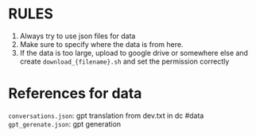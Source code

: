 # RULES

1.  Always try to use json files for data
2.  Make sure to specify where the data is from here.
3.  If the data is too large, upload to google drive or somewhere else and create `download_{filename}.sh` and set the permission correctly

# References for data

```conversations.json```: gpt translation from dev.txt in dc #data  
```gpt_gerenate.json```: gpt generation
